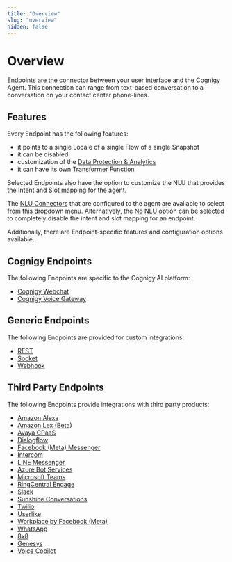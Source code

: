 ```yaml
---
title: "Overview" 
slug: "overview" 
hidden: false 
---
```

# Overview

Endpoints are the connector between your user interface and the Cognigy Agent.
This connection can range from text-based conversation to a conversation on your contact center phone-lines.

## Features

<div class="divider"></div>

Every Endpoint has the following features: 

- it points to a single Locale of a single Flow of a single Snapshot
- it can be disabled
- customization of the [Data Protection & Analytics](data-protection-and-analytics.md) 
- it can have its own [Transformer Function](transformers/transformers.md)

Selected Endpoints also have the option to customize the NLU that provides the Intent and Slot mapping for the agent.

The [NLU Connectors](../resources/build/nlu-connectors.md) that are configured to the agent are available to select from this dropdown menu. Alternatively, the [No NLU](../nlu/external-nlu/no-nlu.md) option can be selected to completely disable the intent and slot mapping for an endpoint. 

Additionally, there are Endpoint-specific features and configuration options available.

## Cognigy Endpoints

<div class="divider"></div>

The following Endpoints are specific to the Cognigy.AI platform:

- [Cognigy Webchat](webchat/webchat.md) 
- [Cognigy Voice Gateway](cognigy-vg.md) 

## Generic Endpoints

<div class="divider"></div>

The following Endpoints are provided for custom integrations:

- [REST](rest.md) 
- [Socket](socketio.md) 
- [Webhook](webhook.md) 

## Third Party Endpoints

<div class="divider"></div>

The following Endpoints provide integrations with third party products:

- [Amazon Alexa](amazon-alexa.md)
- [Amazon Lex (Beta)](amazon-lex.md) 
- [Avaya CPaaS](avaya-cpaas.md) 
- [Dialogflow](dialogflow.md) 
- [Facebook (Meta) Messenger](facebook-messenger.md) 
- [Intercom](intercom.md) 
- [LINE Messenger](line-messenger.md) 
- [Azure Bot Services](azure-bot-services.md) 
- [Microsoft Teams](microsoft-teams.md) 
- [RingCentral Engage](ringcentral-engage.md)
- [Slack](slack.md) 
- [Sunshine Conversations](sunshine-conversations.md) 
- [Twilio](twilio.md) 
- [Userlike](userlike.md) 
- [Workplace by Facebook (Meta)](workplace-by-fb.md)
- [WhatsApp](whatsapp.md)
- [8x8](8x8.md)
- [Genesys](genesys.md)
- [Voice Copilot](voice-copilot.md)